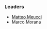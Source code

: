 ### Leaders
* [Matteo Meucci](mailto:Matteo.meucci@owasp.org)
* [Marco Morana](mailto:marco.m.morana@gmail.com)
